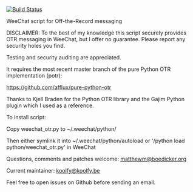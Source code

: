 [![Build Status](https://travis-ci.org/mmb/weechat-otr.png)](https://travis-ci.org/mmb/weechat-otr)

WeeChat script for Off-the-Record messaging

DISCLAIMER: To the best of my knowledge this script securely provides OTR
messaging in WeeChat, but I offer no guarantee. Please report any security
holes you find.

Testing and security auditing are appreciated.

It requires the most recent master branch of the pure Python OTR
implementation (potr):

https://github.com/afflux/pure-python-otr

Thanks to Kjell Braden for the Python OTR library and the Gajim Python plugin
which I used as a reference.

To install script:

Copy weechat_otr.py to ~/.weechat/python/

Then either symlink it into ~/.weechat/python/autoload
or '/python load python/weechat_otr.py' in WeeChat

Questions, comments and patches welcome: matthewm@boedicker.org

Current maintainer: koolfy@koolfy.be

Feel free to open issues on Github before sending an email.
